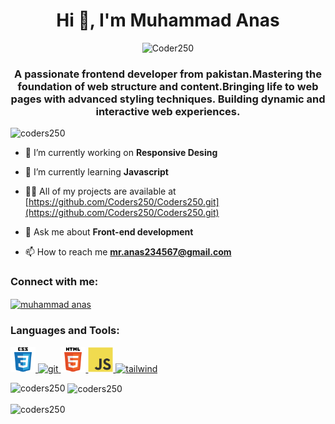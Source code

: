 <h1 align="center">Hi 👋, I'm Muhammad Anas</h1>
<div align = "center"><img src="https://media.licdn.com/dms/image/D4D16AQE_m4FHzcr-rw/profile-displaybackgroundimage-shrink_350_1400/0/1706027427827?e=1713398400&v=beta&t=achoeGTRW50k22TCEOAtFMbu1cp__5QU41S0mxT_eFo" alt="Coder250"></div>
<h3 align="center">A passionate frontend developer from pakistan.Mastering the foundation of web structure and content.Bringing life to web pages with advanced styling techniques. Building dynamic and interactive web experiences.</h3>
<p align="left"> <img src="https://komarev.com/ghpvc/?username=coders250&label=Profile%20views&color=0e75b6&style=flat" alt="coders250" /> </p>


- 🔭 I’m currently working on **Responsive Desing**

- 🌱 I’m currently learning **Javascript**

- 👨‍💻 All of my projects are available at [https://github.com/Coders250/Coders250.git](https://github.com/Coders250/Coders250.git)

- 💬 Ask me about **Front-end development**

- 📫 How to reach me **mr.anas234567@gmail.com**

<h3 align="left">Connect with me:</h3>
<p align="left">
<a href="https://linkedin.com/in/muhammad anas" target="blank"><img align="center" src="https://raw.githubusercontent.com/rahuldkjain/github-profile-readme-generator/master/src/images/icons/Social/linked-in-alt.svg" alt="muhammad anas" height="30" width="40" /></a>
</p>

<h3 align="left">Languages and Tools:</h3>
<p align="left"> <a href="https://www.w3schools.com/css/" target="_blank" rel="noreferrer"> <img src="https://raw.githubusercontent.com/devicons/devicon/master/icons/css3/css3-original-wordmark.svg" alt="css3" width="40" height="40"/> </a> <a href="https://git-scm.com/" target="_blank" rel="noreferrer"> <img src="https://www.vectorlogo.zone/logos/git-scm/git-scm-icon.svg" alt="git" width="40" height="40"/> </a> <a href="https://www.w3.org/html/" target="_blank" rel="noreferrer"> <img src="https://raw.githubusercontent.com/devicons/devicon/master/icons/html5/html5-original-wordmark.svg" alt="html5" width="40" height="40"/> </a> <a href="https://developer.mozilla.org/en-US/docs/Web/JavaScript" target="_blank" rel="noreferrer"> <img src="https://raw.githubusercontent.com/devicons/devicon/master/icons/javascript/javascript-original.svg" alt="javascript" width="40" height="40"/> </a> <a href="https://tailwindcss.com/" target="_blank" rel="noreferrer"> <img src="https://www.vectorlogo.zone/logos/tailwindcss/tailwindcss-icon.svg" alt="tailwind" width="40" height="40"/> </a> </p>

<p><img align="left" src="https://github-readme-stats.vercel.app/api/top-langs?username=coders250&show_icons=true&locale=en&layout=compact" alt="coders250" /></p>

<p>&nbsp;<img align="center" src="https://github-readme-stats.vercel.app/api?username=coders250&show_icons=true&locale=en" alt="coders250" /></p>

<p><img align="center" src="https://github-readme-streak-stats.herokuapp.com/?user=coders250&" alt="coders250" /></p>
